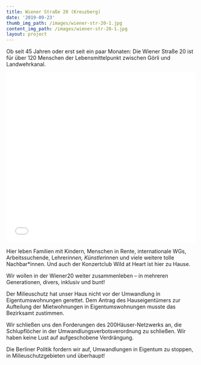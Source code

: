 ```yaml
---
title: Wiener Straße 20 (Kreuzberg)
date: '2019-09-23'
thumb_img_path: /images/wiener-str-20-1.jpg
content_img_path: /images/wiener-str-20-1.jpg
layout: project
---
```

Ob seit 45 Jahren oder erst seit ein paar Monaten: 
Die Wiener Straße 20 ist für über 120 Menschen der Lebensmittelpunkt zwischen Görli und Landwehrkanal. 

<iframe title="" aria-label="Locator Maps" id="datawrapper-chart-J1oAC" src="//datawrapper.dwcdn.net/J1oAC/1/" scrolling="no" frameborder="0" style="width: 0; min-width: 100% !important; border: none;" height="451"></iframe><script type="text/javascript">!function(){"use strict";window.addEventListener("message",function(a){if(void 0!==a.data["datawrapper-height"])for(var e in a.data["datawrapper-height"]){var t=document.getElementById("datawrapper-chart-"+e)||document.querySelector("iframe[src*='"+e+"']");t&&(t.style.height=a.data["datawrapper-height"][e]+"px")}})}();</script>

Hier leben Familien mit Kindern, Menschen in Rente, internationale WGs, Arbeitssuchende, Lehrer*innen, Künstler*innen und viele weitere tolle Nachbar*innen. Und auch der Konzertclub Wild at Heart ist hier zu Hause. 

Wir wollen in der Wiener20 weiter zusammenleben – in mehreren Generationen, divers, inklusiv und bunt! 

Der Milieuschutz hat unser Haus nicht vor der Umwandlung in Eigentumswohnungen gerettet. Dem Antrag des Hauseigentümers zur Aufteilung der Mietwohnungen in Eigentumswohnungen musste das Bezirksamt zustimmen. 

Wir schließen uns den Forderungen des 200Häuser-Netzwerks an, die Schlupflöcher in der Umwandlungsverbotsverordnung zu schließen. Wir haben keine Lust auf aufgeschobene Verdrängung. 

Die Berliner Politik fordern wir auf, Umwandlungen in Eigentum zu stoppen, in Milieuschutzgebieten und überhaupt!
